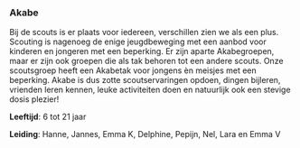 ### Akabe
Bij de scouts is er plaats voor iedereen, verschillen zien we als een plus. Scouting is nagenoeg de enige jeugdbeweging met een aanbod voor kinderen en jongeren met een beperking. Er zijn aparte Akabegroepen, maar er zijn ook groepen die als tak behoren tot een andere scouts. Onze scoutsgroep heeft een Akabetak voor jongens èn meisjes met een beperking. Akabe is dus zotte scoutservaringen opdoen, dingen bijleren, vrienden leren kennen, leuke activiteiten doen en natuurlijk ook een stevige dosis plezier!

**Leeftijd**: 6 tot 21 jaar

**Leiding**: Hanne, Jannes, Emma K, Delphine, Pepijn, Nel, Lara en Emma V
